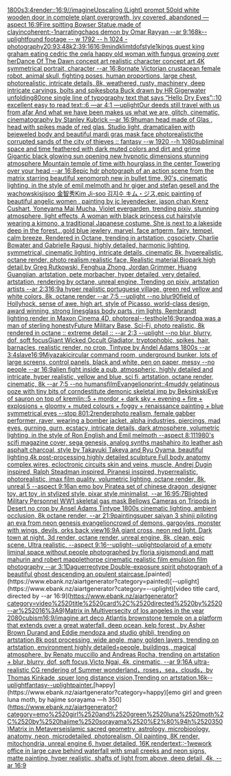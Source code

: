 [1800s](https://www.ebank.nz/aiartgenerator?category=1800s)[3:4](https://www.ebank.nz/aiartgenerator?category=3%3A4)[render::](https://www.ebank.nz/aiartgenerator?category=render%3A%3A)[16:9](https://www.ebank.nz/aiartgenerator?category=16%3A9)[//imagineUpscaling (Light) prompt 50](https://www.ebank.nz/aiartgenerator?category=//imagineUpscaling%2520%28Light%29%2520prompt%252050)[old white wooden door in complete plant overgrowth, ivy covered, abandoned —aspect 16:9](https://www.ebank.nz/aiartgenerator?category=old%2520white%2520wooden%2520door%2520in%2520complete%2520plant%2520overgrowth%2C%2520ivy%2520covered%2C%2520abandoned%2520%E2%80%94aspect%252016%3A9)[Fire spitting Bowser Statue,made of clay](https://www.ebank.nz/aiartgenerator?category=Fire%2520spitting%2520Bowser%2520Statue%2Cmade%2520of%2520clay)[incoherent:-1](https://www.ebank.nz/aiartgenerator?category=incoherent%3A-1)[narrating](https://www.ebank.nz/aiartgenerator?category=narrating)[chaos demon by Omar Rayyan --ar 9:16](https://www.ebank.nz/aiartgenerator?category=chaos%2520demon%2520by%2520Omar%2520Rayyan%2520--ar%25209%3A16)[8k](https://www.ebank.nz/aiartgenerator?category=8k)[--uplight](https://www.ebank.nz/aiartgenerator?category=--uplight)[found footage -- w 1792 -- h 1024 -](https://www.ebank.nz/aiartgenerator?category=found%2520footage%2520--%2520w%25201792%2520--%2520h%25201024%2520-)[photography](https://www.ebank.nz/aiartgenerator?category=photography)[20:9](https://www.ebank.nz/aiartgenerator?category=20%3A9)[3:4](https://www.ebank.nz/aiartgenerator?category=3%3A4)[8k](https://www.ebank.nz/aiartgenerator?category=8k)[2:3](https://www.ebank.nz/aiartgenerator?category=2%3A3)[9:16](https://www.ebank.nz/aiartgenerator?category=9%3A16)[16:9](https://www.ebank.nz/aiartgenerator?category=16%3A9)[mind](https://www.ebank.nz/aiartgenerator?category=mind)[klimt](https://www.ebank.nz/aiartgenerator?category=klimt)[dof](https://www.ebank.nz/aiartgenerator?category=dof)[style](https://www.ebank.nz/aiartgenerator?category=style)[1](https://www.ebank.nz/aiartgenerator?category=1)[kings quest king graham eating cedric the owl](https://www.ebank.nz/aiartgenerator?category=kings%2520quest%2520king%2520graham%2520eating%2520cedric%2520the%2520owl)[a happy old woman with fungus growing over her](https://www.ebank.nz/aiartgenerator?category=a%2520happy%2520old%2520woman%2520with%2520fungus%2520growing%2520over%2520her)[Dance Of The Dawn concept art realistic character concept art 4K symmetrical portrait, character --ar 16:8](https://www.ebank.nz/aiartgenerator?category=Dance%2520Of%2520The%2520Dawn%2520concept%2520art%2520realistic%2520character%2520concept%2520art%25204K%2520symmetrical%2520portrait%2C%2520character%2520--ar%252016%3A8)[ornate Victorian crustacean female robot, animal skull, fighting poses, human proportions, large chest,  photorealistic, intricate details, 8k, weathered, rusty, machinery, deep intricate carvings, bolts and spikes](https://www.ebank.nz/aiartgenerator?category=ornate%2520Victorian%2520crustacean%2520female%2520robot%2C%2520animal%2520skull%2C%2520fighting%2520poses%2C%2520human%2520proportions%2C%2520large%2520chest%2C%2520%2520photorealistic%2C%2520intricate%2520details%2C%25208k%2C%2520weathered%2C%2520rusty%2C%2520machinery%2C%2520deep%2520intricate%2520carvings%2C%2520bolts%2520and%2520spikes)[bot](https://www.ebank.nz/aiartgenerator?category=bot)[a Buck drawn by HR Giger](https://www.ebank.nz/aiartgenerator?category=a%2520Buck%2520drawn%2520by%2520HR%2520Giger)[water unfolding](https://www.ebank.nz/aiartgenerator?category=water%2520unfolding)[80](https://www.ebank.nz/aiartgenerator?category=80)[one single line of typography text that says “Hello Dry Eyes”::10 excellent easy to read text::6  —ar 4:1 —uplight](https://www.ebank.nz/aiartgenerator?category=one%2520single%2520line%2520of%2520typography%2520text%2520that%2520says%2520%E2%80%9CHello%2520Dry%2520Eyes%E2%80%9D%3A%3A10%2520excellent%2520easy%2520to%2520read%2520text%3A%3A6%2520%2520%E2%80%94ar%25204%3A1%2520%E2%80%94uplight)[Our deeds still travel with us from afar And what we have been makes us what we are, glitch, cinematic, cinematography by Stanley Kubrick —ar 16:9](https://www.ebank.nz/aiartgenerator?category=Our%2520deeds%2520still%2520travel%2520with%2520us%2520from%2520afar%2520And%2520what%2520we%2520have%2520been%2520makes%2520us%2520what%2520we%2520are%2C%2520glitch%2C%2520cinematic%2C%2520cinematography%2520by%2520Stanley%2520Kubrick%2520%E2%80%94ar%252016%3A9)[human head made of Glas , head with spikes made of red glas, Studio light, dramatic](https://www.ebank.nz/aiartgenerator?category=human%2520head%2520made%2520of%2520Glas%2520%2C%2520head%2520with%2520spikes%2520made%2520of%2520red%2520glas%2C%2520Studio%2520light%2C%2520dramatic)[alien with bejeweled body and beautiful mardi gras mask face photorealistic](https://www.ebank.nz/aiartgenerator?category=alien%2520with%2520bejeweled%2520body%2520and%2520beautiful%2520mardi%2520gras%2520mask%2520face%2520photorealistic)[the corrupted sands of the city of thieves :: fantasy --w 1920 --h 1080](https://www.ebank.nz/aiartgenerator?category=the%2520corrupted%2520sands%2520of%2520the%2520city%2520of%2520thieves%2520%3A%3A%2520fantasy%2520--w%25201920%2520--h%25201080)[subliminal space and time feathered with dark muted colors and dirt and grime Gigantic black glowing sun opening new hypnotic dimensions stunning atmosphere Mountain temple of time with hourglass in the center Towering over your head --ar 16:8](https://www.ebank.nz/aiartgenerator?category=subliminal%2520space%2520and%2520time%2520feathered%2520with%2520dark%2520muted%2520colors%2520and%2520dirt%2520and%2520grime%2520Gigantic%2520black%2520glowing%2520sun%2520opening%2520new%2520hypnotic%2520dimensions%2520stunning%2520atmosphere%2520Mountain%2520temple%2520of%2520time%2520with%2520hourglass%2520in%2520the%2520center%2520Towering%2520over%2520your%2520head%2520--ar%252016%3A8)[epic hdr photograph of an action scene from the matrix starring beautiful xenomorph new in bullet time, 90's, cinematic lighting, in the style of emil melmoth and hr giger and stefan gesell and the wachowskis](https://www.ebank.nz/aiartgenerator?category=epic%2520hdr%2520photograph%2520of%2520an%2520action%2520scene%2520from%2520the%2520matrix%2520starring%2520beautiful%2520xenomorph%2520new%2520in%2520bullet%2520time%2C%252090%27s%2C%2520cinematic%2520lighting%2C%2520in%2520the%2520style%2520of%2520emil%2520melmoth%2520and%2520hr%2520giger%2520and%2520stefan%2520gesell%2520and%2520the%2520wachowskis)[jisoo 金智秀Kim Ji-soo 김지수 キム・ジス,epic painting of beautiful angelic women , painting by jc leyendecker, jason chan,Krenz Cushart, Yoneyama Mai Mucha, Violet evergarden, trending pixiv, stunning atmosphere, light effects, A woman with black princess cut hairstyle wearing a kimono, a traditional Japanese costume. She is next to a lakeside deep in the forest..,gold blue jewlery, marvel, face artgerm, fairy, tempel, calm breeze, Rendered in Octane, trending in artstation, cgsociety, Charlie Bowater and Gabrielle Ragusi, highly detailed, harmonic lighting, symmetrical, cinematic lighting, intricate details, cinematic 8k, hyperealistic, octane render, photo realism,realistic face, Realistic material,Biopark,high detail,by Greg Rutkowski, Fenghua Zhong, Jordan Grimmer, Huang Guangjian, artstation, pete morbacher, hyper detailed, very detailed, artstation, rendering by octane, unreal engine, Trending on pixiv, artstation artists --ar 2:3](https://www.ebank.nz/aiartgenerator?category=jisoo%2520%E9%87%91%E6%99%BA%E7%A7%80Kim%2520Ji-soo%2520%EA%B9%80%EC%A7%80%EC%88%98%2520%E3%82%AD%E3%83%A0%E3%83%BB%E3%82%B8%E3%82%B9%2Cepic%2520painting%2520of%2520beautiful%2520angelic%2520women%2520%2C%2520painting%2520by%2520jc%2520leyendecker%2C%2520jason%2520chan%2CKrenz%2520Cushart%2C%2520Yoneyama%2520Mai%2520Mucha%2C%2520Violet%2520evergarden%2C%2520trending%2520pixiv%2C%2520stunning%2520atmosphere%2C%2520light%2520effects%2C%2520A%2520woman%2520with%2520black%2520princess%2520cut%2520hairstyle%2520wearing%2520a%2520kimono%2C%2520a%2520traditional%2520Japanese%2520costume.%2520She%2520is%2520next%2520to%2520a%2520lakeside%2520deep%2520in%2520the%2520forest..%2Cgold%2520blue%2520jewlery%2C%2520marvel%2C%2520face%2520artgerm%2C%2520fairy%2C%2520tempel%2C%2520calm%2520breeze%2C%2520Rendered%2520in%2520Octane%2C%2520trending%2520in%2520artstation%2C%2520cgsociety%2C%2520Charlie%2520Bowater%2520and%2520Gabrielle%2520Ragusi%2C%2520highly%2520detailed%2C%2520harmonic%2520lighting%2C%2520symmetrical%2C%2520cinematic%2520lighting%2C%2520intricate%2520details%2C%2520cinematic%25208k%2C%2520hyperealistic%2C%2520octane%2520render%2C%2520photo%2520realism%2Crealistic%2520face%2C%2520Realistic%2520material%2CBiopark%2Chigh%2520detail%2Cby%2520Greg%2520Rutkowski%2C%2520Fenghua%2520Zhong%2C%2520Jordan%2520Grimmer%2C%2520Huang%2520Guangjian%2C%2520artstation%2C%2520pete%2520morbacher%2C%2520hyper%2520detailed%2C%2520very%2520detailed%2C%2520artstation%2C%2520rendering%2520by%2520octane%2C%2520unreal%2520engine%2C%2520Trending%2520on%2520pixiv%2C%2520artstation%2520artists%2520--ar%25202%3A3)[16:9](https://www.ebank.nz/aiartgenerator?category=16%3A9)[a hyper realistic portuguese village, green red yellow and white colors, 8k, octane render --ar 7:5 --uplight --no blur](https://www.ebank.nz/aiartgenerator?category=a%2520hyper%2520realistic%2520portuguese%2520village%2C%2520green%2520red%2520yellow%2520and%2520white%2520colors%2C%25208k%2C%2520octane%2520render%2520--ar%25207%3A5%2520--uplight%2520--no%2520blur)[90](https://www.ebank.nz/aiartgenerator?category=90)[field of Hollyhock, sense of awe, high art, style of Picasso, world-class design, award winning, strong lines](https://www.ebank.nz/aiartgenerator?category=field%2520of%2520Hollyhock%2C%2520sense%2520of%2520awe%2C%2520high%2520art%2C%2520style%2520of%2520Picasso%2C%2520world-class%2520design%2C%2520award%2520winning%2C%2520strong%2520lines)[glass body parts, rim lights, Rembrandt lighting,render in Maxon Cinema 4D, photoreal](https://www.ebank.nz/aiartgenerator?category=glass%2520body%2520parts%2C%2520rim%2520lights%2C%2520Rembrandt%2520lighting%2Crender%2520in%2520Maxon%2520Cinema%25204D%2C%2520photoreal)[](https://www.ebank.nz/aiartgenerator?category=)[--test](https://www.ebank.nz/aiartgenerator?category=--test)[hole](https://www.ebank.nz/aiartgenerator?category=hole)[16:9](https://www.ebank.nz/aiartgenerator?category=16%3A9)[grandpa was a man of sterling honesty](https://www.ebank.nz/aiartgenerator?category=grandpa%2520was%2520a%2520man%2520of%2520sterling%2520honesty)[Future Military Base, Sci-Fi, photo realistic, 8k rendered in octane :: extreme detail :: --ar 2:3 --uplight --no blur, blurry, dof, soft focus](https://www.ebank.nz/aiartgenerator?category=Future%2520Military%2520Base%2C%2520Sci-Fi%2C%2520photo%2520realistic%2C%25208k%2520rendered%2520in%2520octane%2520%3A%3A%2520extreme%2520detail%2520%3A%3A%2520--ar%25202%3A3%2520--uplight%2520--no%2520blur%2C%2520blurry%2C%2520dof%2C%2520soft%2520focus)[Giant Wicked Occult Gladiator, tryptophobic, spikes, hair, barnacles, realistic render, no crop, Tintype by Andel Adams 1800s --ar 3:4](https://www.ebank.nz/aiartgenerator?category=Giant%2520Wicked%2520Occult%2520Gladiator%2C%2520tryptophobic%2C%2520spikes%2C%2520hair%2C%2520barnacles%2C%2520realistic%2520render%2C%2520no%2520crop%2C%2520Tintype%2520by%2520Andel%2520Adams%25201800s%2520--ar%25203%3A4)[slave](https://www.ebank.nz/aiartgenerator?category=slave)[16:9](https://www.ebank.nz/aiartgenerator?category=16%3A9)[Miyazaki](https://www.ebank.nz/aiartgenerator?category=Miyazaki)[circular command room, underground bunker, lots of large screens, control panels, black and white, pen on paper, messy --no people --ar 16:9](https://www.ebank.nz/aiartgenerator?category=circular%2520command%2520room%2C%2520underground%2520bunker%2C%2520lots%2520of%2520large%2520screens%2C%2520control%2520panels%2C%2520black%2520and%2520white%2C%2520pen%2520on%2520paper%2C%2520messy%2520--no%2520people%2520--ar%252016%3A9)[alien fight inside a pub, atmospheric, highly detailed and intricate, hyper realistic, yellow and blue, sci fi, artstation, octane render, cinematic, 8k --ar 7:5 --no humans](https://www.ebank.nz/aiartgenerator?category=alien%2520fight%2520inside%2520a%2520pub%2C%2520atmospheric%2C%2520highly%2520detailed%2520and%2520intricate%2C%2520hyper%2520realistic%2C%2520yellow%2520and%2520blue%2C%2520sci%2520fi%2C%2520artstation%2C%2520octane%2520render%2C%2520cinematic%2C%25208k%2520--ar%25207%3A5%2520--no%2520humans)[film](https://www.ebank.nz/aiartgenerator?category=film)[Evangelion](https://www.ebank.nz/aiartgenerator?category=Evangelion)[print::4](https://www.ebank.nz/aiartgenerator?category=print%3A%3A4)[muddy gelatinous ooze with tiny bits of corn](https://www.ebank.nz/aiartgenerator?category=muddy%2520gelatinous%2520ooze%2520with%2520tiny%2520bits%2520of%2520corn)[destitute demonic skeletal imp by Beksinkski](https://www.ebank.nz/aiartgenerator?category=destitute%2520demonic%2520skeletal%2520imp%2520by%2520Beksinkski)[Eye of sauron on top of kremlin::5 + mordor + dark sky + evening + fire + explosions + gloomy + muted colours + foggy + renaissance painting + blue symmetrical eyes --stop 80](https://www.ebank.nz/aiartgenerator?category=Eye%2520of%2520sauron%2520on%2520top%2520of%2520kremlin%3A%3A5%2520%2B%2520mordor%2520%2B%2520dark%2520sky%2520%2B%2520evening%2520%2B%2520fire%2520%2B%2520explosions%2520%2B%2520gloomy%2520%2B%2520muted%2520colours%2520%2B%2520foggy%2520%2B%2520renaissance%2520painting%2520%2B%2520blue%2520symmetrical%2520eyes%2520--stop%252080)[1:2](https://www.ebank.nz/aiartgenerator?category=1%3A2)[render](https://www.ebank.nz/aiartgenerator?category=render)[photo realism, female gabber performer, raver, wearing a bomber jacket, alpha industries, piercings,  mad eyes, gurning, gurn, ecstacy, intricate details, dark atmosphere, volumetric lighting, in the style of Ron English and Emil melmoth --aspect 8:11](https://www.ebank.nz/aiartgenerator?category=photo%2520realism%2C%2520female%2520gabber%2520performer%2C%2520raver%2C%2520wearing%2520a%2520bomber%2520jacket%2C%2520alpha%2520industries%2C%2520piercings%2C%2520%2520mad%2520eyes%2C%2520gurning%2C%2520gurn%2C%2520ecstacy%2C%2520intricate%2520details%2C%2520dark%2520atmosphere%2C%2520volumetric%2520lighting%2C%2520in%2520the%2520style%2520of%2520Ron%2520English%2520and%2520Emil%2520melmoth%2520--aspect%25208%3A11)[1980's scifi magazine cover, sega genesis, analog synths mashahiro ito leather ash asphalt charcoal, style by Takayuki Takeya and Ryu Oyama, beautiful lighting 4k post-processing highly detailed sculpture Full body anatomy complex,wires, ecloctronic circuits skin and veins, muscle, Andrej Dugin inspired, Ralph Steadman inspired, Piranesi inspired, hyperrealistic, photorealistic, imax film quality, volumetric lighting, octane render, 8k, unreal 5   --aspect 9:16](https://www.ebank.nz/aiartgenerator?category=1980%27s%2520scifi%2520magazine%2520cover%2C%2520sega%2520genesis%2C%2520analog%2520synths%2520mashahiro%2520ito%2520leather%2520ash%2520asphalt%2520charcoal%2C%2520style%2520by%2520Takayuki%2520Takeya%2520and%2520Ryu%2520Oyama%2C%2520beautiful%2520lighting%25204k%2520post-processing%2520highly%2520detailed%2520sculpture%2520Full%2520body%2520anatomy%2520complex%2Cwires%2C%2520ecloctronic%2520circuits%2520skin%2520and%2520veins%2C%2520muscle%2C%2520Andrej%2520Dugin%2520inspired%2C%2520Ralph%2520Steadman%2520inspired%2C%2520Piranesi%2520inspired%2C%2520hyperrealistic%2C%2520photorealistic%2C%2520imax%2520film%2520quality%2C%2520volumetric%2520lighting%2C%2520octane%2520render%2C%25208k%2C%2520unreal%25205%2520%2520%2520--aspect%25209%3A16)[an emo boy Pirate](https://www.ebank.nz/aiartgenerator?category=an%2520emo%2520boy%2520Pirate)[a set of chinese dragon ,designer toy, art toy ,in stylized style, pixar style,minimalist, --ar 16:9](https://www.ebank.nz/aiartgenerator?category=a%2520set%2520of%2520chinese%2520dragon%2520%2Cdesigner%2520toy%2C%2520art%2520toy%2520%2Cin%2520stylized%2520style%2C%2520pixar%2520style%2Cminimalist%2C%2520--ar%252016%3A9)[5:7](https://www.ebank.nz/aiartgenerator?category=5%3A7)[Blighted Military Personnel WW1 skeletal  gas mask Bellows Cameras on Tripods in Desert no crop by Ansel Adams Tintype 1800s cinematic lighting, ambient occlusion, 8k octane render, --ar 21:9](https://www.ebank.nz/aiartgenerator?category=Blighted%2520Military%2520Personnel%2520WW1%2520skeletal%2520%2520gas%2520mask%2520Bellows%2520Cameras%2520on%2520Tripods%2520in%2520Desert%2520no%2520crop%2520by%2520Ansel%2520Adams%2520Tintype%25201800s%2520cinematic%2520lighting%2C%2520ambient%2520occlusion%2C%25208k%2520octane%2520render%2C%2520--ar%252021%3A9)[painting](https://www.ebank.nz/aiartgenerator?category=painting)[super saiyan 3 shinji piloting an eva from neon genesis evangelion](https://www.ebank.nz/aiartgenerator?category=super%2520saiyan%25203%2520shinji%2520piloting%2520an%2520eva%2520from%2520neon%2520genesis%2520evangelion)[crowd of demons, gargoyles, monster with wings, devils, orks back view](https://www.ebank.nz/aiartgenerator?category=crowd%2520of%2520demons%2C%2520gargoyles%2C%2520monster%2520with%2520wings%2C%2520devils%2C%2520orks%2520back%2520view)[16:9](https://www.ebank.nz/aiartgenerator?category=16%3A9)[A giant cross, neon red light. Dark town at night. 3d render, octane render, unreal engine, 8k, clean, epic scene. Ultra realistic, --aspect 9:16](https://www.ebank.nz/aiartgenerator?category=A%2520giant%2520cross%2C%2520neon%2520red%2520light.%2520Dark%2520town%2520at%2520night.%25203d%2520render%2C%2520octane%2520render%2C%2520unreal%2520engine%2C%25208k%2C%2520clean%2C%2520epic%2520scene.%2520Ultra%2520realistic%2C%2520--aspect%25209%3A16)[--uplight](https://www.ebank.nz/aiartgenerator?category=--uplight)[--uplight](https://www.ebank.nz/aiartgenerator?category=--uplight)[polaroid of a empty liminal space without people photographed by floria sigismondi and matt mahurin and robert mapplethorpe cinematic realistic film emulsion film photography --ar 3:1](https://www.ebank.nz/aiartgenerator?category=polaroid%2520of%2520a%2520empty%2520liminal%2520space%2520without%2520people%2520photographed%2520by%2520floria%2520sigismondi%2520and%2520matt%2520mahurin%2520and%2520robert%2520mapplethorpe%2520cinematic%2520realistic%2520film%2520emulsion%2520film%2520photography%2520--ar%25203%3A1)[Daguerreotype Double-exposure spirit photograph of a beautiful ghost descending an opulent staircase.](https://www.ebank.nz/aiartgenerator?category=Daguerreotype%2520Double-exposure%2520spirit%2520photograph%2520of%2520a%2520beautiful%2520ghost%2520descending%2520an%2520opulent%2520staircase.)[painted](https://www.ebank.nz/aiartgenerator?category=painted)[--uplight](https://www.ebank.nz/aiartgenerator?category=--uplight)[video title card, directed by --ar 16:9](https://www.ebank.nz/aiartgenerator?category=video%2520title%2520card%2C%2520directed%2520by%2520--ar%252016%3A9)[Matrix in Multiverse](https://www.ebank.nz/aiartgenerator?category=Matrix%2520in%2520Multiverse)[city of los angeles in the year 2080](https://www.ebank.nz/aiartgenerator?category=city%2520of%2520los%2520angeles%2520in%2520the%2520year%25202080)[cubism](https://www.ebank.nz/aiartgenerator?category=cubism)[16:9](https://www.ebank.nz/aiartgenerator?category=16%3A9)[/imagine art deco Atlantis brownstone temple on a platform that extends over a great waterfall, deep ocean, kelp forest , by Asher Brown Durand and Eddie mendoza and studio ghibli, trending on artstation,8k post processing, wide angle, many golden layers, trending on artstation, environment highly detailed+people, buildings,, magical atmosphere, by Renato muccillo and Andreas Rocha, trending on artstation + blur, blurry, dof, soft focus,Victo Ngai, 4k, cinematic, --ar 9:16](https://www.ebank.nz/aiartgenerator?category=/imagine%2520art%2520deco%2520Atlantis%2520brownstone%2520temple%2520on%2520a%2520platform%2520that%2520extends%2520over%2520a%2520great%2520waterfall%2C%2520deep%2520ocean%2C%2520kelp%2520forest%2520%2C%2520by%2520Asher%2520Brown%2520Durand%2520and%2520Eddie%2520mendoza%2520and%2520studio%2520ghibli%2C%2520trending%2520on%2520artstation%2C8k%2520post%2520processing%2C%2520wide%2520angle%2C%2520many%2520golden%2520layers%2C%2520trending%2520on%2520artstation%2C%2520environment%2520highly%2520detailed%2Bpeople%2C%2520buildings%2C%2C%2520magical%2520atmosphere%2C%2520by%2520Renato%2520muccillo%2520and%2520Andreas%2520Rocha%2C%2520trending%2520on%2520artstation%2520%2B%2520blur%2C%2520blurry%2C%2520dof%2C%2520soft%2520focus%2CVicto%2520Ngai%2C%25204k%2C%2520cinematic%2C%2520--ar%25209%3A16)[A ultra-realistic CG rendering of Summer wonderland，roses，sea，clouds，by Thomas Kinkade ,spuer long distance vision,Trending on artstation.16k](https://www.ebank.nz/aiartgenerator?category=A%2520ultra-realistic%2520CG%2520rendering%2520of%2520Summer%2520wonderland%EF%BC%8Croses%EF%BC%8Csea%EF%BC%8Cclouds%EF%BC%8Cby%2520Thomas%2520Kinkade%2520%2Cspuer%2520long%2520distance%2520vision%2CTrending%2520on%2520artstation.16k)[--uplight](https://www.ebank.nz/aiartgenerator?category=--uplight)[fantasy](https://www.ebank.nz/aiartgenerator?category=fantasy)[--uplight](https://www.ebank.nz/aiartgenerator?category=--uplight)[painter.](https://www.ebank.nz/aiartgenerator?category=painter.)[happy](https://www.ebank.nz/aiartgenerator?category=happy)[emo girl and green luna moth, by hajime sorayama —h 350](https://www.ebank.nz/aiartgenerator?category=emo%2520girl%2520and%2520green%2520luna%2520moth%2C%2520by%2520hajime%2520sorayama%2520%E2%80%94h%2520350)[Matrix in Metaverse](https://www.ebank.nz/aiartgenerator?category=Matrix%2520in%2520Metaverse)[islamic sacred geometry, astrology, microbioology, anatomy, neon, microdetailed, photorealism, Oil painting, 8K render, mitochondria, unreal engine 6, hyper detailed, 16K render](https://www.ebank.nz/aiartgenerator?category=islamic%2520sacred%2520geometry%2C%2520astrology%2C%2520microbioology%2C%2520anatomy%2C%2520neon%2C%2520microdetailed%2C%2520photorealism%2C%2520Oil%2520painting%2C%25208K%2520render%2C%2520mitochondria%2C%2520unreal%2520engine%25206%2C%2520hyper%2520detailed%2C%252016K%2520render)[text::-1](https://www.ebank.nz/aiartgenerator?category=text%3A%3A-1)[wework office in large cave behind waterfall with small creeks and neon signs, matte painting, hyper realistic, shafts of light from above, deep detail, 4k, --ar 16:9](https://www.ebank.nz/aiartgenerator?category=wework%2520office%2520in%2520large%2520cave%2520behind%2520waterfall%2520with%2520small%2520creeks%2520and%2520neon%2520signs%2C%2520matte%2520painting%2C%2520hyper%2520realistic%2C%2520shafts%2520of%2520light%2520from%2520above%2C%2520deep%2520detail%2C%25204k%2C%2520--ar%252016%3A9)